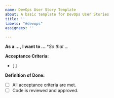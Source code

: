 ```yaml
---
name: DevOps User Story Template
about: A basic template for DevOps User Stories
title: ''
labels: "#devops"
assignees: ''

---
```


**As a ...,**
**I want to ...**
**So that ...*

**Acceptance Criteria:**
- [ ]

**Definition of Done:**
- [ ] All acceptance criteria are met.
- [ ] Code is reviewed and approved.
